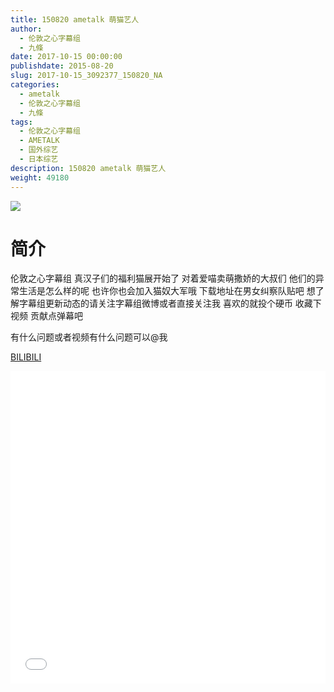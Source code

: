 ```yaml
---
title: 150820 ametalk 萌猫艺人
author: 
  - 伦敦之心字幕组
  - 九條
date: 2017-10-15 00:00:00
publishdate: 2015-08-20
slug: 2017-10-15_3092377_150820_NA
categories: 
  - ametalk
  - 伦敦之心字幕组
  - 九條
tags: 
  - 伦敦之心字幕组
  - AMETALK
  - 国外综艺
  - 日本综艺
description: 150820 ametalk 萌猫艺人
weight: 49180
---
```


![](https://i.imgur.com/tatLDg5.jpg)

# 简介  
伦敦之心字幕组 真汉子们的福利猫展开始了 对着爱喵卖萌撒娇的大叔们 他们的异常生活是怎么样的呢 也许你也会加入猫奴大军哦 下载地址在男女纠察队贴吧 想了解字幕组更新动态的请关注字幕组微博或者直接关注我 喜欢的就投个硬币 收藏下视频 贡献点弹幕吧
有什么问题或者视频有什么问题可以@我

  [BILIBILI](https://www.bilibili.com/video/av3092377/)


  <iframe src="//www.bilibili.com/html/html5player.html?cid=4859353&aid=3092377" width="100%" height="500" frameborder="0" allowfullscreen="allowfullscreen"></iframe>
